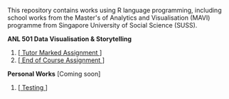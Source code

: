 

This repository contains works using R language programming, including school works from the Master's of Analytics and Visualisation (MAVI) programme from Singapore University of Social Science (SUSS).


**ANL 501 Data Visualisation & Storytelling**

  1. [<a href="blank"> Tutor Marked Assignment </a>]
  2. [<a href="insert link/"> End of Course Assignment </a>]
     

**Personal Works** [Coming soon]
  1. [<a href="insert testing link/"> Testing </a>]

 
